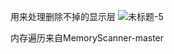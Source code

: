 用来处理删除不掉的显示层
![未标题-5](https://github.com/user-attachments/assets/2f6f13fd-90c3-4012-a7a7-42737f95d675)

内存遍历来自MemoryScanner-master

